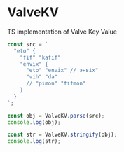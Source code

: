 # ValveKV
TS implementation of Valve Key Value

```ts
const src = `
  "eto" {
    "fif" "kafif"
    "envix" {
      "eto" "envix" // энвіх"
      "vih" "da"
      // "pimon" "fifmon"
    } 
  }
`;

const obj = ValveKV.parse(src);
console.log(obj);

const str = ValveKV.stringify(obj);
console.log(str);
```
